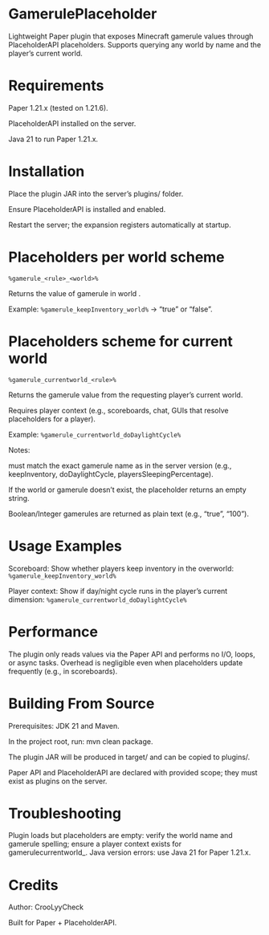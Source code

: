 # GamerulePlaceholder
Lightweight Paper plugin that exposes Minecraft gamerule values through PlaceholderAPI placeholders. Supports querying any world by name and the player’s current world.

# Requirements
Paper 1.21.x (tested on 1.21.6).

PlaceholderAPI installed on the server.

Java 21 to run Paper 1.21.x.

# Installation
Place the plugin JAR into the server’s plugins/ folder.

Ensure PlaceholderAPI is installed and enabled.

Restart the server; the expansion registers automatically at startup.

# Placeholders per world scheme
```%gamerule_<rule>_<world>%```

Returns the value of gamerule <rule> in world <world>.

Example: ```%gamerule_keepInventory_world%``` → “true” or “false”.


# Placeholders scheme for current world
```%gamerule_currentworld_<rule>%```

Returns the gamerule value from the requesting player’s current world.

Requires player context (e.g., scoreboards, chat, GUIs that resolve placeholders for a player).

Example: ```%gamerule_currentworld_doDaylightCycle%```

Notes:

<rule> must match the exact gamerule name as in the server version (e.g., keepInventory, doDaylightCycle, playersSleepingPercentage).

If the world or gamerule doesn’t exist, the placeholder returns an empty string.

Boolean/Integer gamerules are returned as plain text (e.g., “true”, “100”).

# Usage Examples
Scoreboard: Show whether players keep inventory in the overworld: ```%gamerule_keepInventory_world%```

Player context: Show if day/night cycle runs in the player’s current dimension: ```%gamerule_currentworld_doDaylightCycle%```

# Performance
The plugin only reads values via the Paper API and performs no I/O, loops, or async tasks. Overhead is negligible even when placeholders update frequently (e.g., in scoreboards).

# Building From Source
Prerequisites: JDK 21 and Maven.

In the project root, run: mvn clean package.

The plugin JAR will be produced in target/ and can be copied to plugins/.

Paper API and PlaceholderAPI are declared with provided scope; they must exist as plugins on the server.

# Troubleshooting
Plugin loads but placeholders are empty: verify the world name and gamerule spelling; ensure a player context exists for gamerulecurrentworld_.
Java version errors: use Java 21 for Paper 1.21.x.

# Credits
Author: CrooLyyCheck

Built for Paper + PlaceholderAPI.

